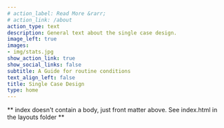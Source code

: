 ```yaml
---
# action_label: Read More &rarr;
# action_link: /about
action_type: text
description: General text about the single case design.
image_left: true
images:
- img/stats.jpg
show_action_link: true
show_social_links: false
subtitle: A Guide for routine conditions
text_align_left: false
title: Single Case Design
type: home
---
```


** index doesn't contain a body, just front matter above.
See index.html in the layouts folder **

